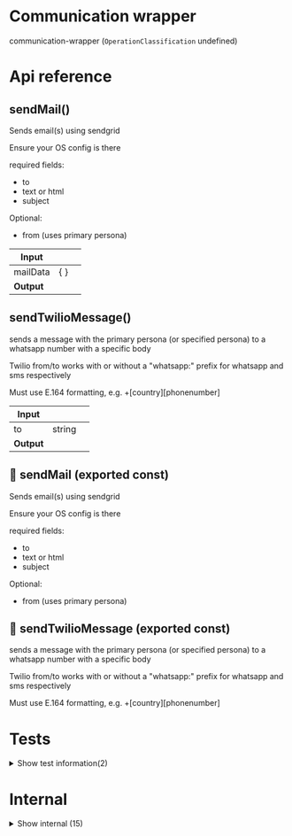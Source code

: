 # Communication wrapper

communication-wrapper (`OperationClassification` undefined)



# Api reference

## sendMail()

Sends email(s) using sendgrid

Ensure your OS config is there

required fields:
- to
- text or html
- subject

Optional:
- from (uses primary persona)


| Input      |    |    |
| ---------- | -- | -- |
| mailData | {  } |  |,| isMultiple (optional) | boolean |  |
| **Output** |    |    |



## sendTwilioMessage()

sends a message with the primary persona (or specified persona) to a whatsapp number with a specific body

Twilio from/to works with or without a "whatsapp:" prefix for whatsapp and sms respectively

Must use E.164 formatting, e.g. +[country][phonenumber]


| Input      |    |    |
| ---------- | -- | -- |
| to | string |  |,| body | string |  |,| config (optional) | { channel?: whatsapp / sms, <br />persona?: `Persona`, <br /> } |  |
| **Output** |    |    |



## 📄 sendMail (exported const)

Sends email(s) using sendgrid

Ensure your OS config is there

required fields:
- to
- text or html
- subject

Optional:
- from (uses primary persona)


## 📄 sendTwilioMessage (exported const)

sends a message with the primary persona (or specified persona) to a whatsapp number with a specific body

Twilio from/to works with or without a "whatsapp:" prefix for whatsapp and sms respectively

Must use E.164 formatting, e.g. +[country][phonenumber]

# Tests

<details><summary>Show test information(2)</summary>
    
  # sendMailTest()




| Input      |    |    |
| ---------- | -- | -- |
| - | | |
| **Output** |    |    |



## 📄 sendMailTest (exported const)

  </details>

# Internal

<details><summary>Show internal (15)</summary>
    
  # receiveTwilioMessageWithContextRaw()

This is where sms/whastapp messages are received via the twilio webhook.

Set your twilio webhook to:

`https://yourapi.com/function/receiveTwilioMessageWithContextRaw`

What this does:
- receives the webhook input
- find the persona that this message is addressed to
- find or make a person based on the phone number
- call `generateResponse`

What the `generateResponse` function does:
- store the sent message into the db
- generate a response
- deduct credit
- send a reply or not


| Input      |    |    |
| ---------- | -- | -- |
| - | | |
| **Output** |    |    |



## sendMailTest()

| Input      |    |    |
| ---------- | -- | -- |
| - | | |
| **Output** |    |    |



## sendMessage()

General purpose function to send a person a message.
Can send a whatsapp message, email, or sms.
Based on your config, it determines the channels to try, and in which order to try them.


| Input      |    |    |
| ---------- | -- | -- |
| person | `Person` |  |,| message | string |  |,| config (optional) | `SendMessageConfig` |  |
| **Output** |    |    |



## sendSms()

DEPRECATED: to be merged with `sendMessage` since it also handles WhatsApp and more...

Send sms

Requires OS Config to have Twilio sid and auth token.

Reqruired options: `to` and `body`

`to` is not required, but will overwrite the one you specified in your `OsConfig`


| Input      |    |    |
| ---------- | -- | -- |
| options | { addressRetention?: string, <br />applicationSid?: string, <br />attempt?: number, <br />body?: string, <br />contentRetention?: string, <br />contentSid?: string, <br />contentVariables?: string, <br />forceDelivery?: boolean, <br />from?: string, <br />maxPrice?: number, <br />mediaUrl?: {  }, <br />messagingServiceSid?: string, <br />persistentAction?: {  }, <br />provideFeedback?: boolean, <br />scheduleType?: string, <br />sendAsMms?: boolean, <br />sendAt?: string, <br />shortenUrls?: boolean, <br />smartEncoded?: boolean, <br />statusCallback?: string, <br />to: string, <br />validityPeriod?: number, <br /> } | Options to pass to create |
| **Output** |    |    |



## trySendMessage()

If you are certain about sending a message over a certain channel, you can use this function directly, but it's usually better to use `sendMessage` so all channels can be tried in the right order.

For email, the api of `sendEmail` is not fully used (it's simplified)


| Input      |    |    |
| ---------- | -- | -- |
| person | `Person` |  |,| message | string |  |,| messagingChannel | `MessagingChannel` |  |,| config (optional) | { emailConfig?: { subject?: string, <br /> }, <br />persona?: `Persona`, <br /> } |  |
| **Output** |    |    |



## 🔹 MailDataFromOptional

From is optional for sending an email because it will be filled in by the OsConfig default.





Properties: 

 | Name | Type | Description |
|---|---|---|
| from (optional) | string |  |
| to (optional) | object |  |
| cc (optional) | object |  |
| bcc (optional) | object |  |
| replyTo (optional) | object |  |
| sendAt (optional) | number |  |
| subject (optional) | string |  |
| text (optional) | string |  |
| html (optional) | string |  |
| content (optional) | object |  |
| templateId (optional) | string |  |
| personalizations (optional) | array |  |
| attachments (optional) | array |  |
| ipPoolName (optional) | string |  |
| batchId (optional) | string |  |
| sections (optional) | object |  |
| headers (optional) | object |  |
| categories (optional) | array |  |
| category (optional) | string |  |
| customArgs (optional) | object |  |
| asm (optional) | object |  |
| mailSettings (optional) | object |  |
| trackingSettings (optional) | object |  |
| substitutions (optional) | object |  |
| substitutionWrappers (optional) | array |  |
| isMultiple (optional) | boolean |  |
| dynamicTemplateData (optional) | object |  |
| hideWarnings (optional) | boolean |  |
| replyToList (optional) | object |  |



## 🔹 MessagingChannel

## 🔹 SendMessageConfig

Properties: 

 | Name | Type | Description |
|---|---|---|
| emailConfig (optional) | object |  |
| preferredChannel (optional) | string |  |
| persona (optional) | object |  |



## 🔹 TwilioWebhookType

NB: couln't find this in the docs or api spec... Made myself, but it is probably not 100% accurate! just tested with a simple WhatsApp message.





Properties: 

 | Name | Type | Description |
|---|---|---|
| SmsMessageSid  | string |  |
| NumMedia  | string |  |
| ProfileName  | string |  |
| SmsSid  | string |  |
| WaId (optional) | string |  |
| SmsStatus  | string |  |
| Body  | string |  |
| To  | string |  |
| NumSegments  | string |  |
| ReferralNumMedia  | string |  |
| MessageSid  | string |  |
| AccountSid  | string |  |
| From  | string |  |
| ApiVersion  | string |  |



## 📄 availableMessagingChannels (exported const)

Available messaging channels in order of preference


## 📄 receiveTwilioMessageWithContextRaw (exported const)

This is where sms/whastapp messages are received via the twilio webhook.

Set your twilio webhook to:

`https://yourapi.com/function/receiveTwilioMessageWithContextRaw`

What this does:
- receives the webhook input
- find the persona that this message is addressed to
- find or make a person based on the phone number
- call `generateResponse`

What the `generateResponse` function does:
- store the sent message into the db
- generate a response
- deduct credit
- send a reply or not


## 📄 sendMailTest (exported const)

## 📄 sendMessage (exported const)

General purpose function to send a person a message.
Can send a whatsapp message, email, or sms.
Based on your config, it determines the channels to try, and in which order to try them.


## 📄 sendSms (exported const)

DEPRECATED: to be merged with `sendMessage` since it also handles WhatsApp and more...

Send sms

Requires OS Config to have Twilio sid and auth token.

Reqruired options: `to` and `body`

`to` is not required, but will overwrite the one you specified in your `OsConfig`


## 📄 trySendMessage (exported const)

If you are certain about sending a message over a certain channel, you can use this function directly, but it's usually better to use `sendMessage` so all channels can be tried in the right order.

For email, the api of `sendEmail` is not fully used (it's simplified)
  </details>

